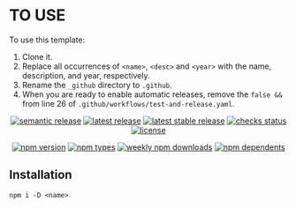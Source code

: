 # <name>

# TO USE

To use this template:

1. Clone it.
1. Replace all occurrences of `<name>`, `<desc>` and `<year>` with the name,
   description, and year, respectively.
1. Rename the `_github` directory to `.github`.
1. When you are ready to enable automatic releases, remove the `false &&` from
   line 26 of `.github/workflows/test-and-release.yaml`.

<p align="center">
  <a href="https://github.com/semantic-release/semantic-release"
    ><img
      alt="semantic release"
      src="https://flat.badgen.net/badge/%20%20%F0%9F%93%A6%F0%9F%9A%80/semantic%20release/e10079"
    /></a
  >
  <a href="https://github.com/thislooksfun/<name>/releases/latest"
    ><img
      alt="latest release"
      src="https://flat.badgen.net/github/release/thislooksfun/<name>"
    /></a
  >
  <a href="https://github.com/thislooksfun/<name>/releases"
    ><img
      alt="latest stable release"
      src="https://flat.badgen.net/github/release/thislooksfun/<name>/stable"
    /></a
  >
  <a href="#"
    ><img
      alt="checks status"
      src="https://flat.badgen.net/github/checks/thislooksfun/<name>"
    /></a
  >
  <a href="https://github.com/thislooksfun/<name>/blob/master/LICENSE"
    ><img
      alt="license"
      src="https://flat.badgen.net/github/license/thislooksfun/<name>"
    /></a
  >
</p>

<p align="center">
  <a href="https://www.npmjs.com/package/<name>?activeTab=versions"
    ><img
      alt="npm version"
      src="https://flat.badgen.net/npm/v/<name>"
    /></a
  >
  <a href="https://github.com/thislooksfun/<name>/tree/master/types"
    ><img
      alt="npm types"
      src="https://flat.badgen.net/npm/types/<name>"
    /></a
  >
  <a href="https://www.npmjs.com/package/<name>"
    ><img
      alt="weekly npm downloads"
      src="https://flat.badgen.net/npm/dw/<name>"
    /></a
  >
  <a href="https://www.npmjs.com/package/<name>?activeTab=dependents"
    ><img
      alt="npm dependents"
      src="https://flat.badgen.net/npm/dependents/<name>"
    /></a
  >
</p>

<desc>

## Installation

```
npm i -D <name>
```
